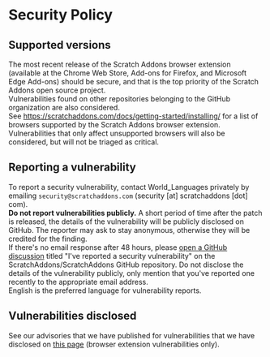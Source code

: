 # Security Policy

## Supported versions

The most recent release of the Scratch Addons browser extension (available at the Chrome Web Store, Add-ons for Firefox, and Microsoft Edge Add-ons) should be secure, and that is the top priority of the Scratch Addons open source project.  
Vulnerabilities found on other repositories belonging to the GitHub organization are also considered.  
See <https://scratchaddons.com/docs/getting-started/installing/> for a list of browsers supported by the Scratch Addons browser extension. Vulnerabilities that only affect unsupported browsers will also be considered, but will not be triaged as critical.  

## Reporting a vulnerability

To report a security vulnerability, contact World_Languages privately by emailing `security@scratchaddons.com` (security [at] scratchaddons [dot] com).  
**Do not report vulnerabilities publicly.** A short period of time after the patch is released, the details of the vulnerability will be publicly disclosed on GitHub. The reporter may ask to stay anonymous, otherwise they will be credited for the finding.  
If there's no email response after 48 hours, please [open a GitHub discussion](https://github.com/ScratchAddons/ScratchAddons/discussions) titled "I've reported a security vulnerability" on the ScratchAddons/ScratchAddons GitHub repository. Do not disclose the details of the vulnerability publicly, only mention that you've reported one recently to the appropriate email address.  
English is the preferred language for vulnerability reports.

## Vulnerabilities disclosed

See our advisories that we have published for vulnerabilities that we have disclosed on [this page](https://github.com/ScratchAddons/ScratchAddons/security/advisories?state=published) (browser extension vulnerabilities only).
